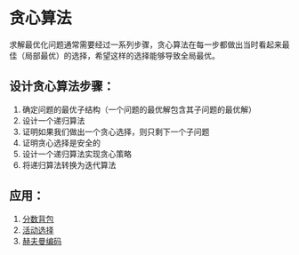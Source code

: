 # 贪心算法

求解最优化问题通常需要经过一系列步骤，贪心算法在每一步都做出当时看起来最佳（局部最优）的选择，希望这样的选择能够导致全局最优。

## 设计贪心算法步骤：

1. 确定问题的最优子结构（一个问题的最优解包含其子问题的最优解）
2. 设计一个递归算法
3. 证明如果我们做出一个贪心选择，则只剩下一个子问题
4. 证明贪心选择是安全的
5. 设计一个递归算法实现贪心策略
6. 将递归算法转换为迭代算法

## 应用：

1. [分数背包](../应用/背包问题.md)
2. [活动选择](../应用/活动选择.md)
3. [赫夫曼编码](../应用/赫夫曼编码.md)



